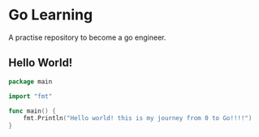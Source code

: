 # Go Learning

A practise repository to become a go engineer.


## Hello World!

```go
package main

import "fmt"

func main() {
    fmt.Println("Hello world! this is my journey from 0 to Go!!!!")
}
```
